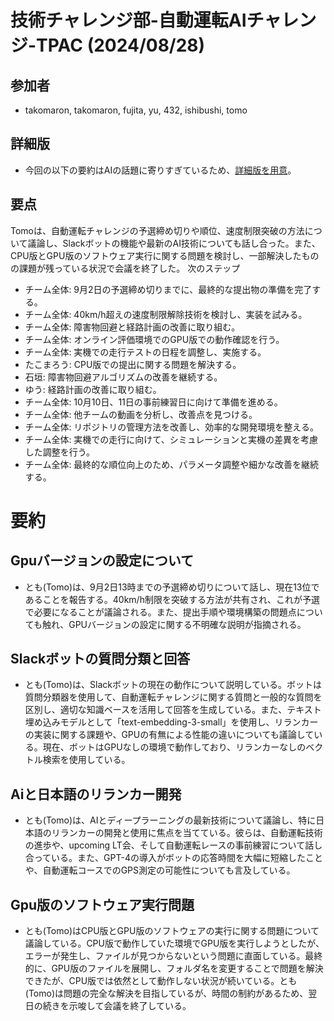 # 技術チャレンジ部-自動運転AIチャレンジ-TPAC (2024/08/28)
## 参加者
- takomaron, takomaron, fujita, yu, 432, ishibushi, tomo

## 詳細版
- 今回の以下の要約はAIの話題に寄りすぎているため、[詳細版を用意](20240828_detail.md)。

## 要点
Tomoは、自動運転チャレンジの予選締め切りや順位、速度制限突破の方法について議論し、Slackボットの機能や最新のAI技術についても話し合った。また、CPU版とGPU版のソフトウェア実行に関する問題を検討し、一部解決したものの課題が残っている状況で会議を終了した。
次のステップ
- チーム全体: 9月2日の予選締め切りまでに、最終的な提出物の準備を完了する。
- チーム全体: 40km/h超えの速度制限解除技術を検討し、実装を試みる。
- チーム全体: 障害物回避と経路計画の改善に取り組む。
- チーム全体: オンライン評価環境でのGPU版での動作確認を行う。
- チーム全体: 実機での走行テストの日程を調整し、実施する。
- たこまろう: CPU版での提出に関する問題を解決する。
- 石垣: 障害物回避アルゴリズムの改善を継続する。
- ゆう: 経路計画の改善に取り組む。
- チーム全体: 10月10日、11日の事前練習日に向けて準備を進める。
- チーム全体: 他チームの動画を分析し、改善点を見つける。
- チーム全体: リポジトリの管理方法を改善し、効率的な開発環境を整える。
- チーム全体: 実機での走行に向けて、シミュレーションと実機の差異を考慮した調整を行う。
- チーム全体: 最終的な順位向上のため、パラメータ調整や細かな改善を継続する。

# 要約
## Gpuバージョンの設定について
- とも(Tomo)は、9月2日13時までの予選締め切りについて話し、現在13位であることを報告する。40km/h制限を突破する方法が共有され、これが予選で必要になることが議論される。また、提出手順や環境構築の問題点についても触れ、GPUバージョンの設定に関する不明確な説明が指摘される。
## Slackボットの質問分類と回答
- とも(Tomo)は、Slackボットの現在の動作について説明している。ボットは質問分類器を使用して、自動運転チャレンジに関する質問と一般的な質問を区別し、適切な知識ベースを活用して回答を生成している。また、テキスト埋め込みモデルとして「text-embedding-3-small」を使用し、リランカーの実装に関する課題や、GPUの有無による性能の違いについても議論している。現在、ボットはGPUなしの環境で動作しており、リランカーなしのベクトル検索を使用している。
## Aiと日本語のリランカー開発
- とも(Tomo)は、AIとディープラーニングの最新技術について議論し、特に日本語のリランカーの開発と使用に焦点を当てている。彼らは、自動運転技術の進歩や、upcoming LT会、そして自動運転レースの事前練習について話し合っている。また、GPT-4の導入がボットの応答時間を大幅に短縮したことや、自動運転コースでのGPS測定の可能性についても言及している。
## Gpu版のソフトウェア実行問題
- とも(Tomo)はCPU版とGPU版のソフトウェアの実行に関する問題について議論している。CPU版で動作していた環境でGPU版を実行しようとしたが、エラーが発生し、ファイルが見つからないという問題に直面している。最終的に、GPU版のファイルを展開し、フォルダ名を変更することで問題を解決できたが、CPU版では依然として動作しない状況が続いている。とも(Tomo)は問題の完全な解決を目指しているが、時間の制約があるため、翌日の続きを示唆して会議を終了している。
